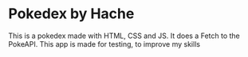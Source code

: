 # Pokedex by Hache
 This is a pokedex made with HTML, CSS and JS. It does a Fetch to the PokeAPI. This app is made for testing, to improve my skills
